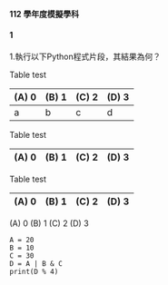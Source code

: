 #### 112 學年度模擬學科

#### 1
1.執行以下Python程式片段，其結果為何？



Table test

| (A) 0  | (B) 1  | (C) 2  | (D) 3 |
|--------|--------|--------|-------|
| a      | b      | c      | d     |

Table test

|(A) 0 |(B) 1 |(C) 2 |(D) 3|
|-|-|-|-|

Table test

| (A) 0  | (B) 1  | (C) 2  | (D) 3 |
|--------|--------|--------|-------|


(A) 0 (B) 1 (C) 2 (D) 3
```
A =	20		
B =	10		
C =	30		
D =	A | B & C		
print(D % 4)
```

